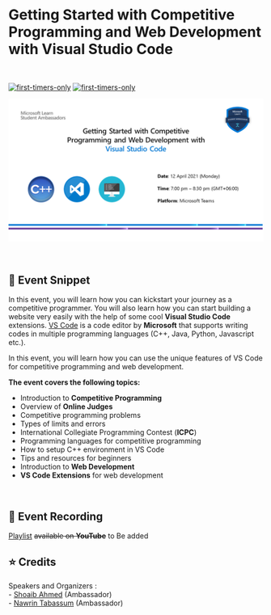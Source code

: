 # Getting Started with Competitive Programming and Web Development with Visual Studio Code
<br>

[![first-timers-only](https://img.shields.io/badge/first--timers-friendly-blue?style=for-the-badge&logo=appveyor)](https://www.firsttimersonly.com/)
[![first-timers-only](https://img.shields.io/badge/vscode-ready-blueviolet?style=for-the-badge&logo=appveyor)](https://www.firsttimersonly.com/)

<p align="center">
  <img src="Assets/Banner.png">
</p>

<br>

## :scroll: Event Snippet

In this event, you will learn how you can kickstart your journey as a competitive programmer. You will also learn how you can start building a website very easily with the help of some cool **Visual Studio Code** extensions. [VS Code](https://code.visualstudio.com) is a code editor by **Microsoft** that supports writing codes in multiple programming languages (C++, Java, Python, Javascript etc.). 

In this event, you will learn how you can use the unique features of VS Code for competitive programming and web development.

**The event covers the following topics:**
- Introduction to **Competitive Programming** 
- Overview of **Online Judges**
- Competitive programming problems
- Types of limits and errors
- International Collegiate Programming Contest (**ICPC**)
- Programming languages for competitive programming  
- How to setup C++ environment in VS Code
- Tips and resources for beginners
- Introduction to **Web Development**
- **VS Code Extensions** for web development

<br>

## :movie_camera: Event Recording

[Playlist](#) ~~available on **YouTube**~~ to Be added

## :star: Credits
Speakers and Organizers : <br>
		- [Shoaib Ahmed](https://github.com/edge555) (Ambassador) <br>
		- [Nawrin Tabassum](https://github.com/Nawrin14) (Ambassador) <br>

